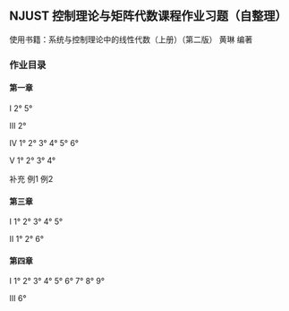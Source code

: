 ## NJUST 控制理论与矩阵代数课程作业习题（自整理）
使用书籍：系统与控制理论中的线性代数（上册）（第二版） 黄琳 编著

### 作业目录
#### 第一章
I 2° 5°

III 2°

IV 1° 2° 3° 4° 5° 6°

V 1° 2° 3° 4°

补充 例1 例2

#### 第三章
I 1° 2° 3° 4° 5°

II 1° 2° 6°

#### 第四章
I 1° 2° 3° 4° 5° 6° 7° 8° 9°

III 6°
